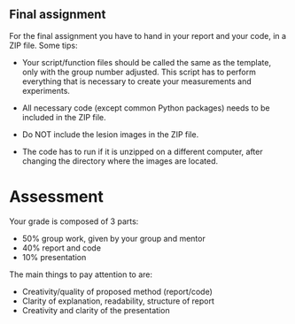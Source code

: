 ## Final assignment

For the final assignment you have to hand in your report and your code, in a ZIP file. Some tips:

*	Your script/function files should be called the same as the template, only with the group number adjusted. This script has to perform everything that is necessary to create your measurements and experiments.  

*	All necessary code (except common Python packages) needs to be included in the ZIP file. 

* Do NOT include the lesion images in the ZIP file. 

*	The code has to run if it is unzipped on a different computer, after changing the directory where the images are located.


# Assessment 

Your grade is composed of 3 parts:
* 50% group work, given by your group and mentor 
* 40% report and code
* 10% presentation

The main things to pay attention to are:

*	Creativity/quality of proposed method (report/code)
*	Clarity of explanation, readability, structure of report
*	Creativity and clarity of the presentation
